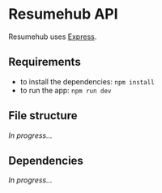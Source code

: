# Resumehub API

Resumehub uses [Express](https://expressjs.com/).

## Requirements

- to install the dependencies: `npm install`
- to run the app: `npm run dev`

## File structure

_In progress..._

## Dependencies

_In progress..._
